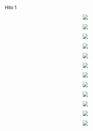 Hito 1
<p align="center"> <img src=https://github.com/user-attachments/assets/81102f0a-01c7-457c-98f2-e38271565e68> </p>

<p align="center"> <img src=https://github.com/user-attachments/assets/f1759730-ce76-44dd-96db-083a6968e66d> </p>

<p align="center"> <img src=https://github.com/user-attachments/assets/199765f2-9348-4982-9165-e7ccb2546ea3> </p>


<p align="center"> <img src=https://github.com/user-attachments/assets/e258fc45-4ee4-40f0-906a-f4001d6cf23f> </p>


<p align="center"> <img src=https://github.com/user-attachments/assets/df625163-f315-4855-9d65-b5befa1bd990> </p>


<p align="center"> <img src=https://github.com/user-attachments/assets/a75cbfe3-c58f-49af-a3db-2128e1ef470f> </p>

<p align="center"> <img src=https://github.com/user-attachments/assets/a75cbfe3-c58f-49af-a3db-2128e1ef470f> </p>

<p align="center"> <img src=https://github.com/user-attachments/assets/4f0e104e-da81-4796-a788-7b7013e172e0> </p>

<p align="center"> <img src=https://github.com/user-attachments/assets/af7c38c8-40c6-422b-a1e0-a9fe8fda3b64> </p>
<p align="center"> <img src=https://github.com/user-attachments/assets/83a39c6a-5127-4eee-97a5-8416545888e1> </p>


<p align="center"> <img src=https://github.com/user-attachments/assets/a732adf1-ee4d-49d7-9c82-58e2ae9d3f42> </p>


<p align="center"> <img src=https://github.com/user-attachments/assets/63354a3f-f641-466c-92e6-76ad401dc0f0> </p>
